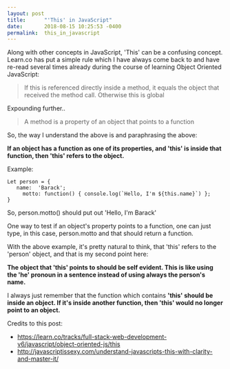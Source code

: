 ```yaml
---
layout: post
title:      "'This' in JavaScript"
date:       2018-08-15 10:25:53 -0400
permalink:  this_in_javascript
---
```



Along with other concepts in JavaScript, 'This' can be a confusing concept. Learn.co has put a simple rule which I have always come back to and have re-read several times already during the course of learning Object Oriented JavaScript:

> If this is referenced directly inside a method, it equals the object that received the method call. Otherwise this is global 

Expounding further..

>  A method is a property of an object that points to a function

So, the way I understand the above is and paraphrasing the above:


**If an object has a function as one of its properties, and 'this' is inside that function, then 'this' refers to the object.**


Example:

```
Let person = {
   name:  'Barack';
	 motto: function() { console.log(`Hello, I'm ${this.name}`) };
}

```


So,  person.motto() should put out 'Hello, I'm Barack'

One way to test if an object's property points to a function, one can just type, in this case, person.motto and that should return a function.

With the above example, it's pretty natural to think, that 'this' refers to the 'person' object, and that is my second point here:

**The object that 'this' points to should be self evident. This is like using the 'he' pronoun in a sentence instead of using always the person's name.**

I always just remember that the function which contains **'this' should be inside an object. If it's inside another function, then 'this' would no longer point to an object.**

Credits to this post:
* https://learn.co/tracks/full-stack-web-development-v6/javascript/object-oriented-js/this
* http://javascriptissexy.com/understand-javascripts-this-with-clarity-and-master-it/



